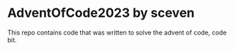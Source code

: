 # AdventOfCode2023 by sceven
This repo contains code that was written to solve the advent of code, code bit.
